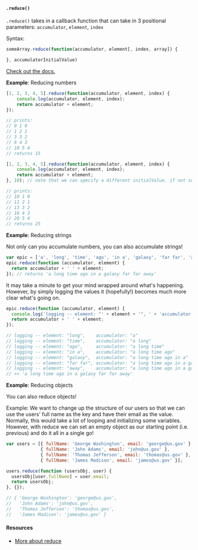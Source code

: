 #### `.reduce()`

`.reduce()` takes in a callback function that can take in 3 positional parameters: `accumulator`, `element`, `index`

Syntax:
```javascript
someArray.reduce(function(accumulator, element[, index, array]) {

}, accumulatorInitialValue)
```

[Check out the docs.](https://developer.mozilla.org/en-US/docs/Web/JavaScript/Reference/Global_Objects/Array/reduce)

**Example**: Reducing numbers

```javascript
[1, 2, 3, 4, 5].reduce(function(accumulator, element, index) {
    console.log(accumulator, element, index);
    return accumulator + element;
});

// prints:
// 0 1 0
// 1 2 1
// 3 3 2
// 6 4 3
// 10 5 4
// returns 15

[1, 2, 3, 4, 5].reduce(function(accumulator, element, index) {
    console.log(accumulator, element, index);
    return accumulator + element;
}, 10); // note that we can specify a different initialValue. if not supplied, this defaults to 0

// prints:
// 10 1 0
// 11 2 1
// 13 3 2
// 16 4 3
// 20 5 4
// returns 25

```

**Example**: Reducing strings

Not only can you accumulate numbers, you can also accumulate strings!

```javascript
var epic = ['a', 'long', 'time', 'ago', 'in a', 'galaxy', 'far far', 'away'];
epic.reduce(function (accumulator, element) {
  return accumulator + ' ' + element;
}); // returns 'a long time ago in a galaxy far far away'
```

It may take a minute to get your mind wrapped around what's happening. However, by simply logging the values it (hopefully!) becomes much more clear what's going on.

```javascript
epic.reduce(function (accumulator, element) {
  console.log('logging -- element: "' + element + '", ' + 'accumulator: "' + accumulator + '"');
  return accumulator + ' ' + element;
});

// logging -- element: "long",    accumulator: "a"
// logging -- element: "time",    accumulator: "a long"
// logging -- element: "ago",     accumulator: "a long time"
// logging -- element: "in a",    accumulator: "a long time ago"
// logging -- element: "galaxy",  accumulator: "a long time ago in a"
// logging -- element: "far far", accumulator: "a long time ago in a galaxy"
// logging -- element: "away",    accumulator: "a long time ago in a galaxy far far"
// >> 'a long time ago in a galaxy far far away'
```

**Example**: Reducing objects

You can also reduce objects!

Example: We want to change up the structure of our users so that we can use the users' full name as the key and have their email as the value. Normally, this would take a lot of looping and initializing some variables. However, with reduce we can set an empty object as our starting point (i.e. previous) and do it all in a single go!


```javascript
var users = [{ fullName: 'George Washington', email: 'george@us.gov' },
             { fullName: 'John Adams', email: 'john@us.gov' },
             { fullName: 'Thomas Jefferson', email: 'thomas@us.gov' },
             { fullName: 'James Madison', email: 'james@us.gov' }];

users.reduce(function (usersObj, user) {
  usersObj[user.fullName] = user.email;
  return usersObj;
}, {});

// { 'George Washington': 'george@us.gov',
//   'John Adams': 'john@us.gov',
//   'Thomas Jefferson': 'thomas@us.gov',
//   'James Madison': 'james@us.gov' }
```


#### Resources
- [More about reduce](http://adripofjavascript.com/blog/drips/boiling-down-arrays-with-array-reduce.html)
